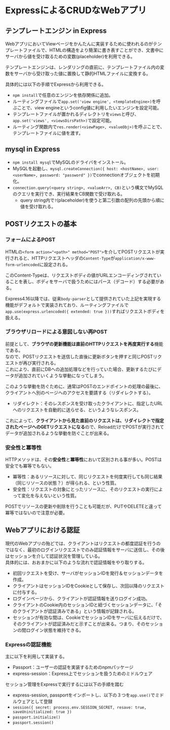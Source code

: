 # ExpressによるCRUDなWebアプリ
## テンプレートエンジン in Express
WebアプリにおいてViewページをかんたんに実装するために使われるのがテンプレートファイルで、HTMLの構造をより簡潔に書き表すことができ、文書中にサーバから値を受け取るための変数(placeholder)を利用できる。  
  
テンプレートエンジンは、レンダリングの直前に、テンプレートファイル内の変数をサーバから受け取った値に置換して静的HTMLファイルに変換する。  
  
具体的には以下の手順でExpressから利用できる。  
- `npm install`で任意のエンジンを依存関係に追加。  
- ルーティングファイルで`app.set('view engine', <templateEngine>)`を呼ぶことで、view engineというconfig値に利用したいエンジンを設定可能。  
- テンプレートファイルが置かれるディレクトリを`views`と呼び、`app.set('views', <viewsDirsPath>)`で設定可能。  
- ルーティング関数内で`res.render(<viewPage>, <valueObj>)`を呼ぶことで、テンプレートファイルに値を渡す。  

## mysql in Express
- `npm install mysql`でMySQLのドライバをインストール。  
- MySQLを起動し、`mysql.createConnection({ host: <hostName>, user: <userName>, password: "password" })`でconnectionオブジェクトを初期化。  
- `connection.query(<query string>, <valueArr>, CB)`という構文でMySQLのクエリを実行でき、実行結果をCB関数で受け取れる。  
  - query string内で`?`(placeholder)を使うと第二引数の配列の先頭から順に値を受け取れる。  

## POSTリクエストの基本
### フォームによるPOST
HTMLの`<form action="<path>" method="POST">`を介してPOSTリクエストが実行されると、HTTPリクエストヘッダの`Content-Type`が`application/x-www-form-urlencoded`に設定される。  
  
このContent-Typeは、リクエストボディの値がURLエンコーディングされていることを表し、ボディをサーバで扱うためにはパース（デコード）する必要がある。
  
Express4.16以降では、従来`body-parser`として提供されていた上記を実現する機能がデフォルトで実装されており、ルーティングファイルで`app.use(express.urlencoded({ extended: true }))`すればリクエストボディを扱える。  
### ブラウザリロードによる意図しない再POST
前提として、**ブラウザの更新機能は直前のHTTPリクエストを再度実行する**機能である。  
なので、POSTリクエストを送信した直後に更新ボタンを押すと同じPOSTリクエストが再び実行される。  
これにより、直前にDBへの追加処理などを行っていた場合、更新するたびにデータが追加されていくような挙動になってしまう。  
  
このような挙動を防ぐために、通常はPOSTのエンドポイントの処理の最後に、クライアントへ別のページへのアクセスを要請する（リダイレクトする）。  
- リダイレクト：そのレスポンスを受け取ったクライアントに、指定したURLへのリクエストを自動的に送らせる、というようなレスポンス。  
  
これによって、**クライアントから見た直前のリクエストは、リダイレクトで指定されたページへのGETリクエストになる**ので、ReloadだけでPOSTが実行されてデータが追加されるような挙動を防ぐことが出来る。  
### 安全性と冪等性
HTTPメソッドは、その**安全性**と**冪等性**において区別される事が多い。POSTは安全でも冪等でもない。  
- 冪等性：あるリソースに対して、同じリクエストを何度実行しても同じ結果（同じリソースの状態？）が得られる、という性質。  
- 安全性：リクエストの対象にとったリソースに、そのリクエストの実行によって変化を与えないという性質。  
  
POSTでリソースの更新や削除を行うことも可能だが、PUTやDELETEと違って冪等ではないので注意が必要。  
## Webアプリにおける認証
現代のWebアプリの殆どでは、クライアントはリクエストの都度認証を行うのではなく、最初のログインリクエストでのみ認証情報をサーバに送信し、その後はセッションを介して認証状況を管理している。  
具体的には、おおまかに以下のような流れで認証情報をやり取りする。  
- 初回リクエストを受け、サーバがセッションIDを発行＆セッションデータを作成。  
- クライアントはセッションIDをCookieとして保存し、次回以降のリクエストに付与する。  
- ログインページから、クライアントが認証情報を送りログイン成功。  
- クライアントのCookie内のセッションIDと紐づくセッションデータに、「そのクライアントが認証済みである」という情報が記録される。  
- セッションが有効な間は、CookieでセッションIDをサーバに伝えるだけで、そのクライアントが認証済みだと示すことが出来る。つまり、そのセッションの間ログイン状態を維持できる。  
### Expressの認証機能
主に以下を利用して実装する。  
- Passport：ユーザーの認証を実装するためのnpmパッケージ  
- express-session：Express上でセッションを扱うためのミドルウェア  
  
セッション管理をExpressで実行するには以下の手順を踏む  
- express-session, passportをインポートし、以下の３つを`app.use()`でミドルウェアとして登録  
- `session({ secret: process.env.SESSION_SECRET, resave: true, saveUninitialized: true })`  
- `passport.initialize()`  
- `passport.session()`  
